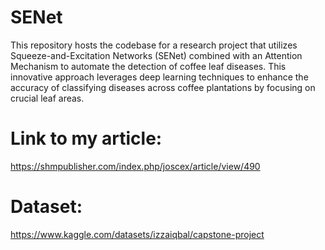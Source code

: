 # SENet
 This repository hosts the codebase for a research project that utilizes Squeeze-and-Excitation Networks (SENet) combined with an Attention Mechanism to automate the detection of coffee leaf diseases. This innovative approach leverages deep learning techniques to enhance the accuracy of classifying diseases across coffee plantations by focusing on crucial leaf areas.

# Link to my article: 
https://shmpublisher.com/index.php/joscex/article/view/490
# Dataset: 
https://www.kaggle.com/datasets/izzaiqbal/capstone-project
